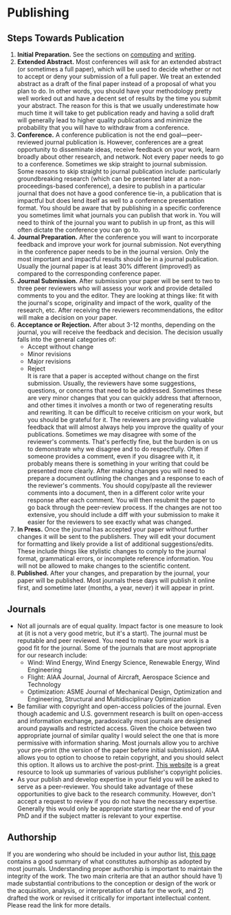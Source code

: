 # Publishing

## Steps Towards Publication

1. **Initial Preparation.**  See the sections on [computing](computing.md) and [writing](writing.md).
1. **Extended Abstract.**  Most conferences will ask for an extended abstract (or sometimes a full paper), which will be used to decide whether or not to accept or deny your submission of a full paper.  We treat an extended abstract as a draft of the final paper instead of a proposal of what you plan to do. In other words, you should have your methodology pretty well worked out and have a decent set of results by the time you submit your abstract.  The reason for this is that we usually underestimate how much time it will take to get publication ready and having a solid draft will generally lead to higher quality publications and minimize the probability that you will have to withdraw from a conference. 
1. **Conference.**  A conference publication is not the end goal&mdash;peer-reviewed journal publication is. However, conferences are a great opportunity to disseminate ideas, receive feedback on your work, learn broadly about other research, and network.  Not every paper needs to go to a conference.  Sometimes we skip straight to journal submission.  Some reasons to skip straight to journal publication include: particularly groundbreaking research (which can be presented later at a non-proceedings-based conference), a desire to publish in a particular journal that does not have a good conference tie-in, a publication that is impactful but does lend itself as well to a conference presentation format.  You should be aware that by publishing in a specific conference you sometimes limit what journals you can publish that work in.  You will need to think of the journal you want to publish in up front, as this will often dictate the conference you can go to. 
1. **Journal Preparation.**  After the conference you will want to incorporate feedback and improve your work for journal submission.  Not everything in the conference paper needs to be in the journal version.  Only the most important and impactful results should be in a journal publication.  Usually the journal paper is at least 30% different (improved!) as compared to the corresponding conference paper.
1. **Journal Submission.**  After submission your paper will be sent to two to three peer reviewers who will assess your work and provide detailed comments to you and the editor.  They are looking at things like: fit with the journal's scope, originality and impact of the work, quality of the research, etc. After receiving the reviewers recommendations, the editor will make a decision on your paper.
1. **Acceptance or Rejection.**  After about 3-12 months, depending on the journal, you will receive the feedback and decision.  The decision usually falls into the general categories of:
    - Accept without change
    - Minor revisions
    - Major revisions
    - Reject  
It is rare that a paper is accepted without change on the first submission.  Usually, the reviewers have some suggestions, questions, or concerns that need to be addressed.  Sometimes these are very minor changes that you can quickly address that afternoon, and other times it involves a month or two of regenerating results and rewriting.  It can be difficult to receive criticism on your work, but you should be grateful for it. The reviewers are providing valuable feedback that will almost always help you improve the quality of your publications.  Sometimes we may disagree with some of the reviewer's comments. That's perfectly fine, but the burden is on us to demonstrate why we disagree and to do respectfully.  Often if someone provides a comment, even if you disagree with it, it probably means there is something in your writing that could be presented more clearly.  After making changes you will need to prepare a document outlining the changes and a response to each of the reviewer's comments.  You should copy/paste all the reviewer comments into a document, then in a different color write your response after each comment. You will then resubmit the paper to go back through the peer-review process.  If the changes are not too extensive, you should include a diff with your submission to make it easier for the reviewers to see exactly what was changed.
1. **In Press.**  Once the journal has accepted your paper without further changes it will be sent to the publishers.  They will edit your document for formatting and likely provide a list of additional suggestions/edits.  These include things like stylistic changes to comply to the journal format, grammatical errors, or incomplete reference information.  You will not be allowed to make changes to the scientific content.  
1. **Published.**  After your changes, and preparation by the journal, your paper will be published. Most journals these days will publish it online first, and sometime later (months, a year, never) it will appear in print.  


## Journals
- Not all journals are of equal quality.  Impact factor is one measure to look at (it is not a very good metric, but it's a start).  The journal must be reputable and peer reviewed.  You need to make sure your work is a good fit for the journal.  Some of the journals that are most appropriate for our research include:
    - Wind: Wind Energy, Wind Energy Science, Renewable Energy, Wind Engineering
    - Flight: AIAA Journal, Journal of Aircraft, Aerospace Science and Technology
    - Optimization: ASME Journal of Mechanical Design, Optimization and Engineering, Structural and Multidisciplinary Optimization
- Be familiar with copyright and open-access policies of the journal.  Even though academic and U.S. government research is built on open-access and information exchange, paradoxically most journals are designed around paywalls and restricted access.  Given the choice between two appropriate journal of similar quality I would select the one that is more permissive with information sharing. Most journals allow you to archive your pre-print (the version of the paper before initial submission).  AIAA allows you to option to choose to retain copyright, and you should select this option.  It allows us to archive the post-print.  [This website](http://www.sherpa.ac.uk/romeo/) is a great resource to look up summaries of various publisher's copyright policies.  
- As your publish and develop expertise in your field you will be asked to serve as a peer-reviewer.  You should take advantage of these opportunities to give back to the research community.  However, don't accept a request to review if you do not have the necessary expertise.  Generally this would only be appropriate starting near the end of your PhD and if the subject matter is relevant to your expertise.

## Authorship

If you are wondering who should be included in your author list, [this page](http://www.icmje.org/recommendations/browse/roles-and-responsibilities/defining-the-role-of-authors-and-contributors.html) contains a good summary of what constitutes authorship as adopted by most journals.  Understanding proper authorship is important to maintain the integrity of the work.  The two main criteria are that an author should have 1) made substantial contributions to the conception or design of the work or the acquisition, analysis, or interpretation of data for the work, and 2) drafted the work or revised it critically for important intellectual content.  Please read the link for more details.
